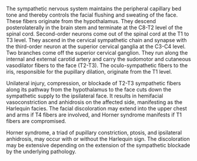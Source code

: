 The sympathetic nervous system maintains the peripheral capillary bed tone and thereby controls the facial flushing and sweating of the face. These fibers originate from the hypothalamus. They descend posterolaterally in the brain stem and terminate at the C8-T2 level of the spinal cord. Second-order neurons come out of the spinal cord at the T1 to T3 level. They ascend in the cervical sympathetic chain and synapse with the third-order neuron at the superior cervical ganglia at the C3-C4 level. Two branches come off the superior cervical ganglion. They run along the internal and external carotid artery and carry the sudomotor and cutaneous vasodilator fibers to the face (T2-T3). The oculo-sympathetic fibers to the iris, responsible for the pupillary dilation, originate from the T1 level.

Unilateral injury, compression, or blockade of T2-T3 sympathetic fibers along its pathway from the hypothalamus to the face cuts down the sympathetic supply to the ipsilateral face. It results in hemifacial vasoconstriction and anhidrosis on the affected side, manifesting as the Harlequin facies. The facial discoloration may extend into the upper chest and arms if T4 fibers are involved, and Horner syndrome manifests if T1 fibers are compromised.

Horner syndrome, a triad of pupillary constriction, ptosis, and ipsilateral anhidrosis, may occur with or without the Harlequin sign. The discoloration may be extensive depending on the extension of the sympathetic blockade by the underlying pathology.